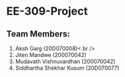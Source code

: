# EE-309-Project
## Team Members:
1. Aksh Garg (20D070008)< br />
2. Jiten Mandwe (200070042) <br />
3. Mudavath Vishnuvardhan (200070042) <br />
4. Siddhartha Shekhar Kusum (20D070077)

